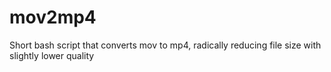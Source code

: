 # mov2mp4
Short bash script that converts mov to mp4, radically reducing file size with slightly lower quality
